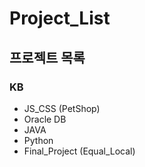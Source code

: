 # Project_List
## 프로젝트 목록
### KB
- JS_CSS (PetShop)
- Oracle DB
- JAVA
- Python
- Final_Project (Equal_Local)    